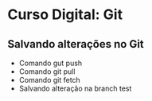 # Curso Digital: Git

## Salvando alterações no Git

* Comando gut push
* Comando git pull
* Comando git fetch
* Salvando alteração na branch test


